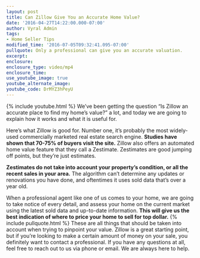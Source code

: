 ```yaml
---
layout: post
title: Can Zillow Give You an Accurate Home Value?
date: '2016-04-27T14:22:00.000-07:00'
author: Vyral Admin
tags:
- Home Seller Tips
modified_time: '2016-07-05T09:32:41.095-07:00'
pullquote: Only a professional can give you an accurate valuation.
excerpt:
enclosure:
enclosure_type: video/mp4
enclosure_time:
use_youtube_image: true
youtube_alternate_image:
youtube_code: DrMYZ3hPeyU
---
```

{% include youtube.html %}
We’ve been getting the question “Is Zillow an accurate place to find my home’s value?” a lot, and today we are going to explain how it works and what it is useful for.

Here’s what Zillow is good for. Number one, it’s probably the most widely-used commercially marketed real estate search engine. **Studies have shown that 70-75% of buyers visit the site.** Zillow also offers an automated home value feature that they call a Zestimate. Zestimates are good jumping off points, but they’re just estimates.

**Zestimates do not take into account your property’s condition, or all the recent sales in your area.** The algorithm can’t determine any updates or renovations you have done, and oftentimes it uses sold data that’s over a year old.

When a professional agent like one of us comes to your home, we are going to take notice of every detail, and assess your home on the current market using the latest sold data and up-to-date information. **This will give us the best indication of where to price your home to sell for top dollar.**
{% include pullquote.html %}
These are all things that should be taken into account when trying to pinpoint your value. Zillow is a great starting point, but if you’re looking to make a certain amount of money on your sale, you definitely want to contact a professional. If you have any questions at all, feel free to reach out to us via phone or email. We are always here to help.
